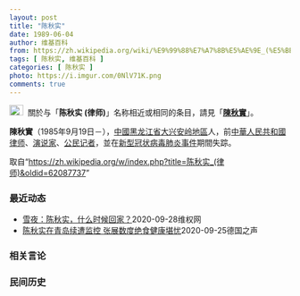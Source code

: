 ```yaml
---
layout: post
title: "陈秋实"
date: 1989-06-04
author: 维基百科
from: https://zh.wikipedia.org/wiki/%E9%99%88%E7%A7%8B%E5%AE%9E_(%E5%BE%8B%E5%B8%88)
tags: [ 陈秋实, 维基百科 ]
categories: [ 陈秋实 ]
photo: https://i.imgur.com/0NlV71K.png
comments: true
---
```

<div class="mw-parser-output"><div role="note" class="hatnote navigation-not-searchable"><a href="/wiki/Wikipedia:%E6%B6%88%E6%AD%A7%E4%B9%89" title="Wikipedia:消歧义"><img alt="Disambig gray.svg" src="//upload.wikimedia.org/wikipedia/commons/thumb/5/5f/Disambig_gray.svg/25px-Disambig_gray.svg.png" decoding="async" width="25" height="19" srcset="//upload.wikimedia.org/wikipedia/commons/thumb/5/5f/Disambig_gray.svg/38px-Disambig_gray.svg.png 1.5x, //upload.wikimedia.org/wikipedia/commons/thumb/5/5f/Disambig_gray.svg/50px-Disambig_gray.svg.png 2x" data-file-width="220" data-file-height="168"></a>&nbsp;&nbsp;關於与「<b>陈秋实 (律师)</b>」名称相近或相同的条目，請見「<b><a href="/wiki/%E9%99%B3%E7%A7%8B%E5%AF%A6" title="陳秋實">陳秋實</a></b>」。</div>



<p><b>陳秋實</b>（1985年9月19日<span class="useeditintro" title="Template:BLP editintro">－</span>），<a href="/wiki/%E4%B8%AD%E5%9C%8B" title="中國">中國</a><a href="/wiki/%E9%BB%91%E9%BE%99%E6%B1%9F%E7%9C%81" title="黑龙江省">黑龙江省</a><a href="/wiki/%E5%A4%A7%E5%85%B4%E5%AE%89%E5%B2%AD%E5%9C%B0%E5%8C%BA" title="大兴安岭地区">大兴安岭地區</a>人，前<a href="/wiki/%E4%B8%AD%E8%8F%AF%E4%BA%BA%E6%B0%91%E5%85%B1%E5%92%8C%E5%9C%8B%E5%BE%8B%E5%B8%88" class="mw-redirect" title="中華人民共和國律师">中華人民共和國律师</a>、<a href="/wiki/%E6%BC%94%E8%AF%B4%E5%AE%B6" title="演说家">演说家</a>、<a href="/wiki/%E5%85%AC%E6%B0%91%E8%A8%98%E8%80%85" class="mw-redirect" title="公民記者">公民记者</a>，並在<a href="/wiki/%E6%96%B0%E5%9E%8B%E5%86%A0%E7%8A%B6%E7%97%85%E6%AF%92%E8%82%BA%E7%82%8E%E4%BA%8B%E4%BB%B6" class="mw-redirect" title="新型冠状病毒肺炎事件">新型冠状病毒肺炎事件</a>期間失踪。
</p>
</div><noscript><img src="//zh.wikipedia.org/wiki/Special:CentralAutoLogin/start?type=1x1" alt="" title="" width="1" height="1" style="border: none; position: absolute;"></noscript>
<div class="printfooter">取自“<a dir="ltr" href="https://zh.wikipedia.org/w/index.php?title=陈秋实_(律师)&amp;oldid=62087737">https://zh.wikipedia.org/w/index.php?title=陈秋实_(律师)&amp;oldid=62087737</a>”</div><div id="recent-news"><h3>最近动态</h3><ul><li><a href="https://nodebe4.github.io/waimei/2020-09-28/%E9%9B%AA%E5%A4%9C-%E9%99%88%E7%A7%8B%E5%AE%9E-%E4%BB%80%E4%B9%88%E6%97%B6%E5%80%99%E5%9B%9E%E5%AE%B6" title="雪夜：陈秋实，什么时候回家？—— &nbsp; 中国公民记者陈秋实在新冠状疫情爆发地武汉冒着生命危险报道报道武汉疫情真实情况，最终被抓后就失踪了。&nbsp; 当我看到陈秋实在Youtube频道上传的视频，当我看到...">雪夜：陈秋实，什么时候回家？</a><time>2020-09-28</time><a class="tag">维权网</a></li>
<li><a href="https://nodebe4.github.io/waimei/2020-09-25/%E9%99%88%E7%A7%8B%E5%AE%9E%E5%9C%A8%E9%9D%92%E5%B2%9B%E7%BB%AD%E9%81%AD%E7%9B%91%E6%8E%A7-%E5%BC%A0%E5%B1%95%E6%95%B0%E5%BA%A6%E7%BB%9D%E9%A3%9F%E5%81%A5%E5%BA%B7%E5%A0%AA%E5%BF%A7" title="陈秋实在青岛续遭监控 张展数度绝食健康堪忧—— William Yang2020-09-25T08:45:41.336Z 公民记者陈秋实已在2月6日之後便下落不明 (德国之声中文网) 陈秋实与张...">陈秋实在青岛续遭监控 张展数度绝食健康堪忧</a><time>2020-09-25</time><a class="tag">德国之声</a></li>
</ul></div><div id="open-opinion"><h3>相关言论</h3><ul></ul></div><div id="mjls-record"><h3>民间历史</h3><ul></ul></div>